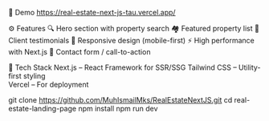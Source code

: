 📸 Demo
https://real-estate-next-js-tau.vercel.app/

⚙️ Features
🔍 Hero section with property search
🏘️ Featured property list
🌟 Client testimonials
📱 Responsive design (mobile-first)
⚡ High performance with Next.js
💌 Contact form / call-to-action


🚀 Tech Stack
Next.js – React Framework for SSR/SSG
Tailwind CSS – Utility-first styling  
Vercel – For deployment 

git clone https://github.com/MuhIsmailMks/RealEstateNextJS.git
cd real-estate-landing-page
npm install
npm run dev
